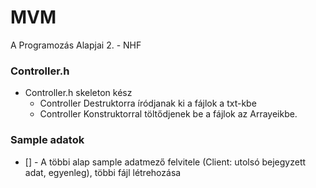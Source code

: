 # MVM
A Programozás Alapjai 2. - NHF

### Controller.h
- Controller.h skeleton kész
  - Controller Destruktorra íródjanak ki a fájlok a txt-kbe
  - Controller Konstruktorral töltődjenek be a fájlok az Arrayeikbe.

### Sample adatok
- [] - A többi alap sample adatmező felvitele (Client: utolsó bejegyzett adat, egyenleg), többi fájl létrehozása 